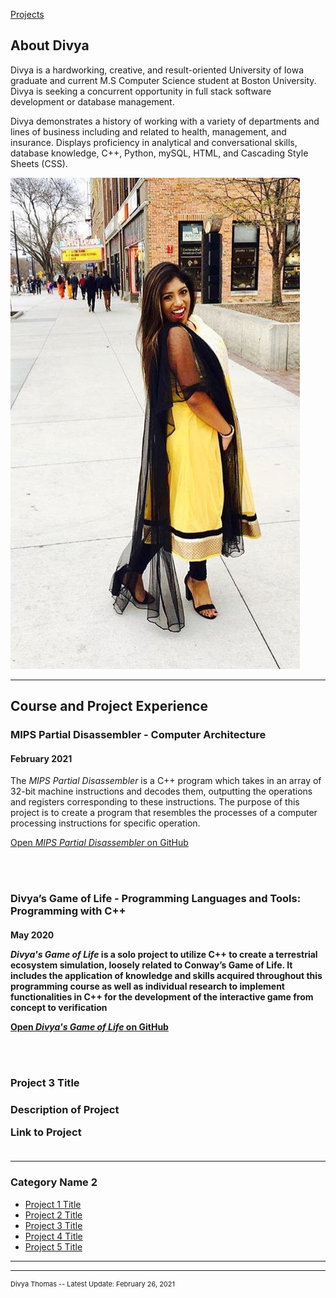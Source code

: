 [Projects](#course-and-project-experience)

## About Divya

Divya is a hardworking, creative, and result-oriented University of Iowa graduate and current M.S Computer Science student at Boston University. Divya is seeking a concurrent opportunity in full stack software development or database management.

Divya demonstrates a history of working with a variety of departments and lines of business including and related to health, management, and insurance. Displays proficiency in analytical and conversational skills, database knowledge, C++, Python, mySQL, HTML, and Cascading Style Sheets (CSS). 


<img src="images/agnipptpic.jpeg"/>

---

## Course and Project Experience

<h3>MIPS Partial Disassembler - Computer Architecture</h3>
<h4> February 2021 </h4>
  
<p>The <em>MIPS Partial Disassembler</em> is a C++ program which takes in an array of 32-bit machine instructions and decodes them, outputting the operations and registers corresponding to these instructions. The purpose of this project is to create a program that resembles the processes of a computer processing instructions for specific operation.<p>
  
<a href="https://github.com/divthomas22/DivyaThomasPortfolio/tree/main/MIPS_Disassembler">Open <em>MIPS Partial Disassembler</em> on GitHub</a>

<br><br>


<h3>Divya’s Game of Life - Programming Languages and Tools: Programming with C++</h3>
<h4> May 2020 </>
  
<p><em>Divya's Game of Life</em> is a solo project to utilize C++ to create a terrestrial ecosystem simulation, loosely related to Conway’s Game of Life. It includes the application of knowledge and skills acquired throughout this programming course as well as individual research to implement
functionalities in C++ for the development of the interactive game from concept to verification<p>
  
<a href="https://github.com/divthomas22/DivyaThomasPortfolio/tree/main/GameOfLife">Open <em>Divya's Game of Life</em> on GitHub</a>

<br><br>

<h3> Project 3 Title <h3>

Description of Project

Link to Project
<br><br>


---

### Category Name 2

- [Project 1 Title](http://example.com/)
- [Project 2 Title](http://example.com/)
- [Project 3 Title](http://example.com/)
- [Project 4 Title](http://example.com/)
- [Project 5 Title](http://example.com/)

---




---
<p style="font-size:11px">Divya Thomas -- Latest Update: February 26, 2021</p>

